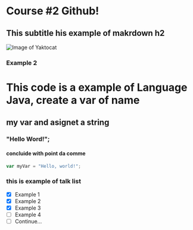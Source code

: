 # Course #2 Github!
## This subtitle his example of makrdown h2
![Image of Yaktocat](https://octodex.github.com/images/yaktocat.png)


### Example 2
# This code is a example of Language Java, create a var of name 
## my var and asignet a string 
### "Hello Word!";
####  concluide with point da comme

``` javascript
var myVar = "Hello, world!";
```
### this is example of talk list
  - [X] Example 1
  - [x] Example 2
  - [x] Example 3
  - [ ] Example 4
  - [ ] Continue... 
